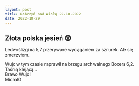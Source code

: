 ```yaml
---
layout: post
title: Dobrzyń nad Wisłą 29.10.2022
date: 2022-10-29
---
```


## Złota polska jesień :worried:  

Ledwoślizgi na 5,7 przerywane wyciąganiem za sznurek.
Ale się zmęczyłem...  

Wujo w tym czasie naprawił na brzegu archiwalnego Boxera 6,2.  
Taśmą klejącą...   
Brawo Wujo!  
MichalG